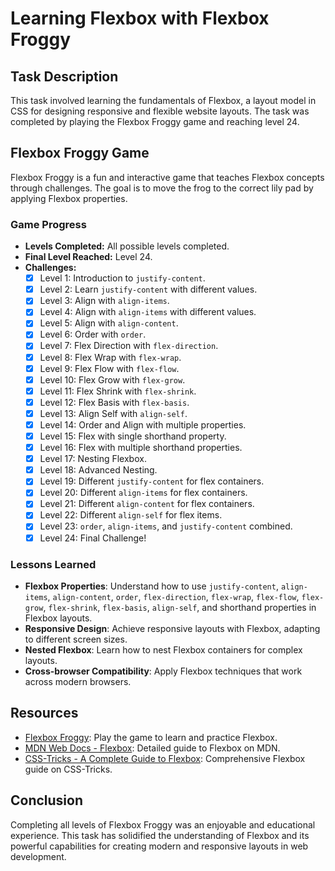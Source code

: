 # Learning Flexbox with Flexbox Froggy

## Task Description
This task involved learning the fundamentals of Flexbox, a layout model in CSS for designing responsive and flexible website layouts. The task was completed by playing the Flexbox Froggy game and reaching level 24.

## Flexbox Froggy Game
Flexbox Froggy is a fun and interactive game that teaches Flexbox concepts through challenges. The goal is to move the frog to the correct lily pad by applying Flexbox properties.

### Game Progress
- **Levels Completed:** All possible levels completed.
- **Final Level Reached:** Level 24.
- **Challenges:**
  - [x] Level 1: Introduction to `justify-content`.
  - [x] Level 2: Learn `justify-content` with different values.
  - [x] Level 3: Align with `align-items`.
  - [x] Level 4: Align with `align-items` with different values.
  - [x] Level 5: Align with `align-content`.
  - [x] Level 6: Order with `order`.
  - [x] Level 7: Flex Direction with `flex-direction`.
  - [x] Level 8: Flex Wrap with `flex-wrap`.
  - [x] Level 9: Flex Flow with `flex-flow`.
  - [x] Level 10: Flex Grow with `flex-grow`.
  - [x] Level 11: Flex Shrink with `flex-shrink`.
  - [x] Level 12: Flex Basis with `flex-basis`.
  - [x] Level 13: Align Self with `align-self`.
  - [x] Level 14: Order and Align with multiple properties.
  - [x] Level 15: Flex with single shorthand property.
  - [x] Level 16: Flex with multiple shorthand properties.
  - [x] Level 17: Nesting Flexbox.
  - [x] Level 18: Advanced Nesting.
  - [x] Level 19: Different `justify-content` for flex containers.
  - [x] Level 20: Different `align-items` for flex containers.
  - [x] Level 21: Different `align-content` for flex containers.
  - [x] Level 22: Different `align-self` for flex items.
  - [x] Level 23: `order`, `align-items`, and `justify-content` combined.
  - [x] Level 24: Final Challenge!

### Lessons Learned
- **Flexbox Properties**: Understand how to use `justify-content`, `align-items`, `align-content`, `order`, `flex-direction`, `flex-wrap`, `flex-flow`, `flex-grow`, `flex-shrink`, `flex-basis`, `align-self`, and shorthand properties in Flexbox layouts.
- **Responsive Design**: Achieve responsive layouts with Flexbox, adapting to different screen sizes.
- **Nested Flexbox**: Learn how to nest Flexbox containers for complex layouts.
- **Cross-browser Compatibility**: Apply Flexbox techniques that work across modern browsers.

## Resources
- [Flexbox Froggy](https://flexboxfroggy.com/): Play the game to learn and practice Flexbox.
- [MDN Web Docs - Flexbox](https://developer.mozilla.org/en-US/docs/Learn/CSS/CSS_layout/Flexbox): Detailed guide to Flexbox on MDN.
- [CSS-Tricks - A Complete Guide to Flexbox](https://css-tricks.com/snippets/css/a-guide-to-flexbox/): Comprehensive Flexbox guide on CSS-Tricks.

## Conclusion
Completing all levels of Flexbox Froggy was an enjoyable and educational experience. This task has solidified the understanding of Flexbox and its powerful capabilities for creating modern and responsive layouts in web development.

